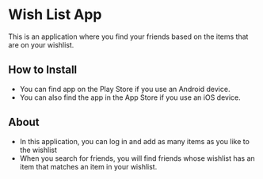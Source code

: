 # Wish List App

This is an application where you find your friends based on the items that are on your wishlist.

## How to Install
* You can find app on the Play Store if you use an Android device.
* You can also find the app in the App Store if you use an iOS device.

## About
* In this application, you can log in and add as many items as you like to the wishlist
* When you search for friends, you will find friends whose wishlist has an item that matches an item in your wishlist.